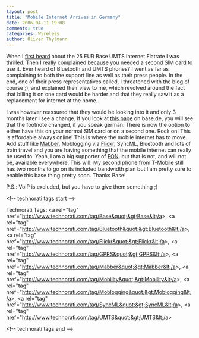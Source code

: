 ```yaml
---
layout: post
title: "Mobile Internet Arrives in Germany"
date: 2006-04-11 19:08
comments: true
categories: Wireless
author: Oliver Thylmann
---
```












When I [first heard](http://blog.thylmann.net/2005/11/skypein_germany.html) about the 25 EUR Base UMTS Internet Flatrate I was thrilled. Then I really complained because you needed a second SIM card to use it. Ever heard of Bluetooth and UMTS phones? I went as far as complaining to both the support line as well as their press people. In the end, one of their press representatives called, I threatened with the blog of course ;), and explained their view to me, which revolved around the fact that billing it on one card would be harder and that they really saw it as a replacement for internet at the home.

I was however reassured that they would be looking into it and only 3 months later I see a change. If you look at [this page](http://www.base.de/101_internetflatrate.jsp) on base.de, you will see that the footnote changed, if you speak german. There is now the option to either have this on your normal SIM card or on a second one. Rock on! This is affordable always online! This is where the mobile internet has to move. Add stuff like [Mabber](http://mabber.de/), Moblogging via [Flickr](http://flickr.com/), SyncML, Bluetooth and lots of train travel and you are having something that the mobile internet can really be used to. Yeah, I am a big supporter of [FON](http://fon.com/), but that is not, and will not be, available everywhere. This will. My second phone from T-Mobile still has two months to go on its included bandwidth plan but I am pretty sure to enable this base thing pretty soon. Thanks Base!

P.S.: VoIP is excluded, but you have to give them something ;)

&lt;!-- technorati tags start --&gt;

Technorati Tags: &lt;a rel=&quot;tag&quot; href=&quot;http://www.technorati.com/tag/Base&quot;&gt;Base&lt;/a&gt;, &lt;a rel=&quot;tag&quot; href=&quot;http://www.technorati.com/tag/Bluetooth&quot;&gt;Bluetooth&lt;/a&gt;, &lt;a rel=&quot;tag&quot; href=&quot;http://www.technorati.com/tag/Flickr&quot;&gt;Flickr&lt;/a&gt;, &lt;a rel=&quot;tag&quot; href=&quot;http://www.technorati.com/tag/GPRS&quot;&gt;GPRS&lt;/a&gt;, &lt;a rel=&quot;tag&quot; href=&quot;http://www.technorati.com/tag/Mabber&quot;&gt;Mabber&lt;/a&gt;, &lt;a rel=&quot;tag&quot; href=&quot;http://www.technorati.com/tag/Mobility&quot;&gt;Mobility&lt;/a&gt;, &lt;a rel=&quot;tag&quot; href=&quot;http://www.technorati.com/tag/Moblogging&quot;&gt;Moblogging&lt;/a&gt;, &lt;a rel=&quot;tag&quot; href=&quot;http://www.technorati.com/tag/SyncML&quot;&gt;SyncML&lt;/a&gt;, &lt;a rel=&quot;tag&quot; href=&quot;http://www.technorati.com/tag/UMTS&quot;&gt;UMTS&lt;/a&gt;

&lt;!-- technorati tags end --&gt;

